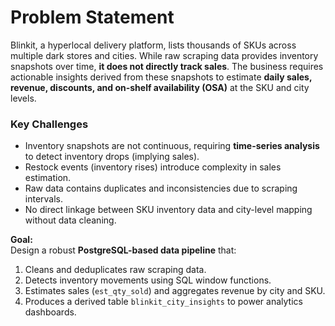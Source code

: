 # Problem Statement

Blinkit, a hyperlocal delivery platform, lists thousands of SKUs across multiple dark stores and cities. While raw scraping data provides inventory snapshots over time, **it does not directly track sales**. The business requires actionable insights derived from these snapshots to estimate **daily sales, revenue, discounts, and on-shelf availability (OSA)** at the SKU and city levels.

### Key Challenges
- Inventory snapshots are not continuous, requiring **time-series analysis** to detect inventory drops (implying sales).
- Restock events (inventory rises) introduce complexity in sales estimation.
- Raw data contains duplicates and inconsistencies due to scraping intervals.
- No direct linkage between SKU inventory data and city-level mapping without data cleaning.

**Goal:**  
Design a robust **PostgreSQL-based data pipeline** that:
1. Cleans and deduplicates raw scraping data.
2. Detects inventory movements using SQL window functions.
3. Estimates sales (`est_qty_sold`) and aggregates revenue by city and SKU.
4. Produces a derived table `blinkit_city_insights` to power analytics dashboards.
